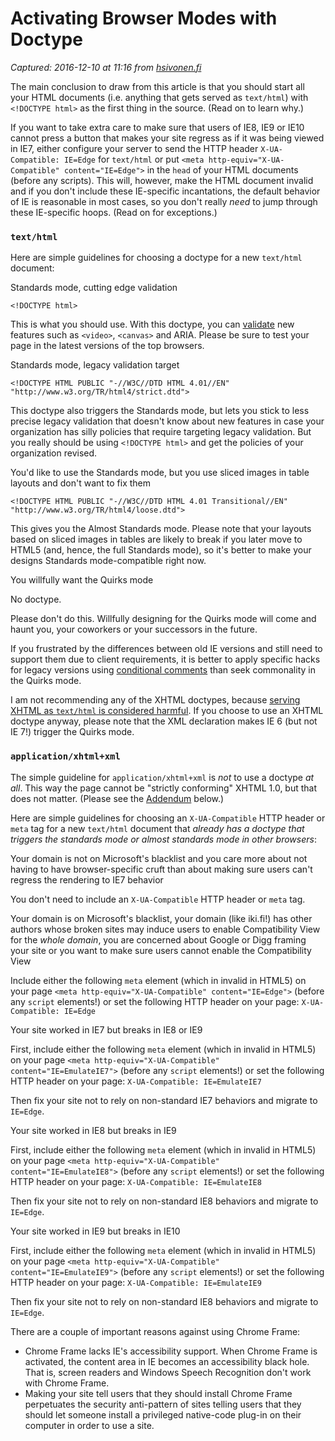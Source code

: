 # Activating Browser Modes with Doctype

_Captured: 2016-12-10 at 11:16 from [hsivonen.fi](https://hsivonen.fi/doctype/)_

The main conclusion to draw from this article is that you should start all your HTML documents (i.e. anything that gets served as `text/html`) with `<!DOCTYPE html>` as the first thing in the source. (Read on to learn why.)

If you want to take extra care to make sure that users of IE8, IE9 or IE10 cannot press a button that makes your site regress as if it was being viewed in IE7, either configure your server to send the HTTP header `X-UA-Compatible: IE=Edge` for `text/html` or put `<meta http-equiv="X-UA-Compatible" content="IE=Edge">` in the `head` of your HTML documents (before any scripts). This will, however, make the HTML document invalid and if you don't include these IE-specific incantations, the default behavior of IE is reasonable in most cases, so you don't really _need_ to jump through these IE-specific hoops. (Read on for exceptions.)

### `text/html`

Here are simple guidelines for choosing a doctype for a new `text/html` document:

Standards mode, cutting edge validation
    

`<!DOCTYPE html>`

This is what you should use. With this doctype, you can [validate](http://html5.validator.nu/) new features such as `<video>`, `<canvas>` and ARIA. Please be sure to test your page in the latest versions of the top browsers.

Standards mode, legacy validation target
    

`<!DOCTYPE HTML PUBLIC "-//W3C//DTD HTML 4.01//EN" "http://www.w3.org/TR/html4/strict.dtd">`

This doctype also triggers the Standards mode, but lets you stick to less precise legacy validation that doesn't know about new features in case your organization has silly policies that require targeting legacy validation. But you really should be using `<!DOCTYPE html>` and get the policies of your organization revised.

You'd like to use the Standards mode, but you use sliced images in table layouts and don't want to fix them
    

`<!DOCTYPE HTML PUBLIC "-//W3C//DTD HTML 4.01 Transitional//EN" "http://www.w3.org/TR/html4/loose.dtd">`

This gives you the Almost Standards mode. Please note that your layouts based on sliced images in tables are likely to break if you later move to HTML5 (and, hence, the full Standards mode), so it's better to make your designs Standards mode-compatible right now.

You willfully want the Quirks mode
    

No doctype.

Please don't do this. Willfully designing for the Quirks mode will come and haunt you, your coworkers or your successors in the future.

If you frustrated by the differences between old IE versions and still need to support them due to client requirements, it is better to apply specific hacks for legacy versions using [conditional comments](http://www.quirksmode.org/css/condcom.html) than seek commonality in the Quirks mode.

I am not recommending any of the XHTML doctypes, because [serving XHTML as `text/html` is considered harmful](http://hixie.ch/advocacy/xhtml). If you choose to use an XHTML doctype anyway, please note that the XML declaration makes IE 6 (but not IE 7!) trigger the Quirks mode.

### `application/xhtml+xml`

The simple guideline for `application/xhtml+xml` is _not_ to use a doctype _at all_. This way the page cannot be "strictly conforming" XHTML 1.0, but that does not matter. (Please see the [Addendum](https://hsivonen.fi/doctype/) below.)

Here are simple guidelines for choosing an `X-UA-Compatible` HTTP header or `meta` tag for a new `text/html` document that _already has a doctype that triggers the standards mode or almost standards mode in other browsers_:

Your domain is not on Microsoft's blacklist and you care more about not having to have browser-specific cruft than about making sure users can't regress the rendering to IE7 behavior
    

You don't need to include an `X-UA-Compatible` HTTP header or `meta` tag.

Your domain is on Microsoft's blacklist, your domain (like iki.fi!) has other authors whose broken sites may induce users to enable Compatibility View for the _whole domain_, you are concerned about Google or Digg framing your site or you want to make sure users cannot enable the Compatibility View
    

Include either the following `meta` element (which in invalid in HTML5) on your page `<meta http-equiv="X-UA-Compatible" content="IE=Edge">` (before any `script` elements!) or set the following HTTP header on your page: `X-UA-Compatible: IE=Edge`

Your site worked in IE7 but breaks in IE8 or IE9
    

First, include either the following `meta` element (which in invalid in HTML5) on your page `<meta http-equiv="X-UA-Compatible" content="IE=EmulateIE7">` (before any `script` elements!) or set the following HTTP header on your page: `X-UA-Compatible: IE=EmulateIE7`

Then fix your site not to rely on non-standard IE7 behaviors and migrate to `IE=Edge`.

Your site worked in IE8 but breaks in IE9
    

First, include either the following `meta` element (which in invalid in HTML5) on your page `<meta http-equiv="X-UA-Compatible" content="IE=EmulateIE8">` (before any `script` elements!) or set the following HTTP header on your page: `X-UA-Compatible: IE=EmulateIE8`

Then fix your site not to rely on non-standard IE8 behaviors and migrate to `IE=Edge`.

Your site worked in IE9 but breaks in IE10
    

First, include either the following `meta` element (which in invalid in HTML5) on your page `<meta http-equiv="X-UA-Compatible" content="IE=EmulateIE9">` (before any `script` elements!) or set the following HTTP header on your page: `X-UA-Compatible: IE=EmulateIE9`

Then fix your site not to rely on non-standard IE8 behaviors and migrate to `IE=Edge`.

There are a couple of important reasons against using Chrome Frame:

  * Chrome Frame lacks IE's accessibility support. When Chrome Frame is activated, the content area in IE becomes an accessibility black hole. That is, screen readers and Windows Speech Recognition don't work with Chrome Frame.
  * Making your site tell users that they should install Chrome Frame perpetuates the security anti-pattern of sites telling users that they should let someone install a privileged native-code plug-in on their computer in order to use a site.
